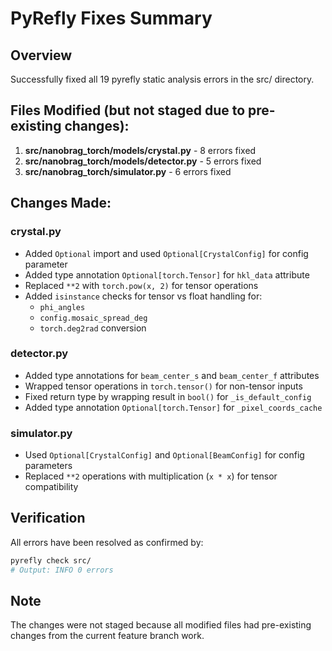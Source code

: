 # PyRefly Fixes Summary

## Overview
Successfully fixed all 19 pyrefly static analysis errors in the src/ directory.

## Files Modified (but not staged due to pre-existing changes):
1. **src/nanobrag_torch/models/crystal.py** - 8 errors fixed
2. **src/nanobrag_torch/models/detector.py** - 5 errors fixed  
3. **src/nanobrag_torch/simulator.py** - 6 errors fixed

## Changes Made:

### crystal.py
- Added `Optional` import and used `Optional[CrystalConfig]` for config parameter
- Added type annotation `Optional[torch.Tensor]` for `hkl_data` attribute
- Replaced `**2` with `torch.pow(x, 2)` for tensor operations
- Added `isinstance` checks for tensor vs float handling for:
  - `phi_angles` 
  - `config.mosaic_spread_deg`
  - `torch.deg2rad` conversion

### detector.py
- Added type annotations for `beam_center_s` and `beam_center_f` attributes
- Wrapped tensor operations in `torch.tensor()` for non-tensor inputs
- Fixed return type by wrapping result in `bool()` for `_is_default_config`
- Added type annotation `Optional[torch.Tensor]` for `_pixel_coords_cache`

### simulator.py
- Used `Optional[CrystalConfig]` and `Optional[BeamConfig]` for config parameters
- Replaced `**2` operations with multiplication (`x * x`) for tensor compatibility

## Verification
All errors have been resolved as confirmed by:
```bash
pyrefly check src/
# Output: INFO 0 errors
```

## Note
The changes were not staged because all modified files had pre-existing changes from the current feature branch work.